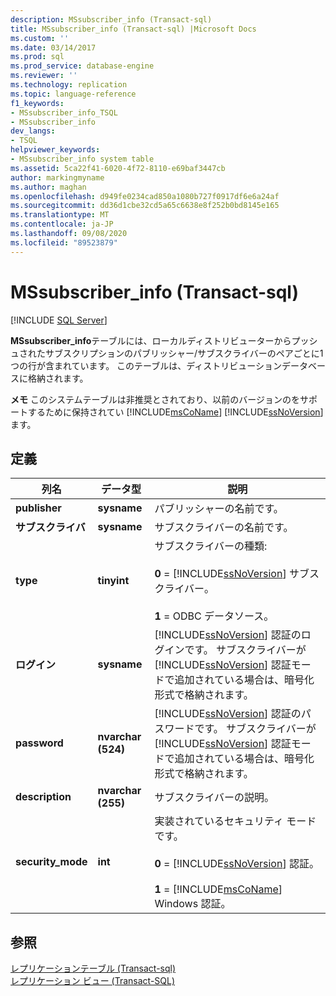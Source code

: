 ```yaml
---
description: MSsubscriber_info (Transact-sql)
title: MSsubscriber_info (Transact-sql) |Microsoft Docs
ms.custom: ''
ms.date: 03/14/2017
ms.prod: sql
ms.prod_service: database-engine
ms.reviewer: ''
ms.technology: replication
ms.topic: language-reference
f1_keywords:
- MSsubscriber_info_TSQL
- MSsubscriber_info
dev_langs:
- TSQL
helpviewer_keywords:
- MSsubscriber_info system table
ms.assetid: 5ca22f41-6020-4f72-8110-e69baf3447cb
author: markingmyname
ms.author: maghan
ms.openlocfilehash: d949fe0234cad850a1080b727f0917df6e6a24af
ms.sourcegitcommit: dd36d1cbe32cd5a65c6638e8f252b0bd8145e165
ms.translationtype: MT
ms.contentlocale: ja-JP
ms.lasthandoff: 09/08/2020
ms.locfileid: "89523879"
---
```

# <a name="mssubscriber_info-transact-sql"></a>MSsubscriber_info (Transact-sql)
[!INCLUDE [SQL Server](../../includes/applies-to-version/sqlserver.md)]

  **MSsubscriber_info**テーブルには、ローカルディストリビューターからプッシュされたサブスクリプションのパブリッシャー/サブスクライバーのペアごとに1つの行が含まれています。 このテーブルは、ディストリビューションデータベースに格納されます。  
  
 **メモ** このシステムテーブルは非推奨とされており、以前のバージョンのをサポートするために保持されてい [!INCLUDE[msCoName](../../includes/msconame-md.md)] [!INCLUDE[ssNoVersion](../../includes/ssnoversion-md.md)] ます。  
  
## <a name="definition"></a>定義  
  
|列名|データ型|説明|  
|-----------------|---------------|-----------------|  
|**publisher**|**sysname**|パブリッシャーの名前です。|  
|**サブスクライバ**|**sysname**|サブスクライバーの名前です。|  
|**type**|**tinyint**|サブスクライバーの種類:<br /><br /> **0**  =  [!INCLUDE[ssNoVersion](../../includes/ssnoversion-md.md)] サブスクライバー。<br /><br /> **1** = ODBC データソース。|  
|**ログイン**|**sysname**|[!INCLUDE[ssNoVersion](../../includes/ssnoversion-md.md)] 認証のログインです。 サブスクライバーが [!INCLUDE[ssNoVersion](../../includes/ssnoversion-md.md)] 認証モードで追加されている場合は、暗号化形式で格納されます。|  
|**password**|**nvarchar (524)**|[!INCLUDE[ssNoVersion](../../includes/ssnoversion-md.md)] 認証のパスワードです。 サブスクライバーが [!INCLUDE[ssNoVersion](../../includes/ssnoversion-md.md)] 認証モードで追加されている場合は、暗号化形式で格納されます。|  
|**description**|**nvarchar (255)**|サブスクライバーの説明。|  
|**security_mode**|**int**|実装されているセキュリティ モードです。<br /><br /> **0**  =  [!INCLUDE[ssNoVersion](../../includes/ssnoversion-md.md)] 認証。<br /><br /> **1**  =  [!INCLUDE[msCoName](../../includes/msconame-md.md)] Windows 認証。|  
  
## <a name="see-also"></a>参照  
 [レプリケーションテーブル &#40;Transact-sql&#41;](../../relational-databases/system-tables/replication-tables-transact-sql.md)   
 [レプリケーション ビュー &#40;Transact-SQL&#41;](../../relational-databases/system-views/replication-views-transact-sql.md)  
  
  
